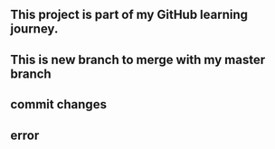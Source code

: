 
## This project is part of my GitHub learning journey.

## This is new branch to merge with my master branch

## commit changes

## error